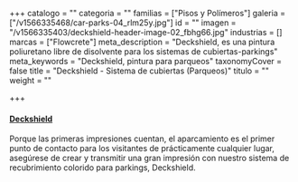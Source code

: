 +++
catalogo = ""
categoria = ""
familias = ["Pisos y Polímeros"]
galeria = ["/v1566335468/car-parks-04_rlm25y.jpg"]
id = ""
imagen = "/v1566335403/deckshield-header-image-02_fbhg66.jpg"
industrias = []
marcas = ["Flowcrete"]
meta_description = "Deckshield, es una pintura poliuretano libre de disolvente para los sistemas de cubiertas-parkings"
meta_keywords = "Deckshield, pintura para parqueos"
taxonomyCover = false
title = "Deckshield - Sistema de cubiertas (Parqueos)"
titulo = ""
weight = ""

+++
#### [**Deckshield**](http://www.flowcrete.es/nuestros-productos/gamas-de-productos/deckshield/)

Porque las primeras impresiones cuentan, el aparcamiento es el primer punto de contacto para los visitantes de prácticamente cualquier lugar, asegúrese de crear y transmitir una gran impresión con nuestro sistema de recubrimiento colorido para parkings, Deckshield.